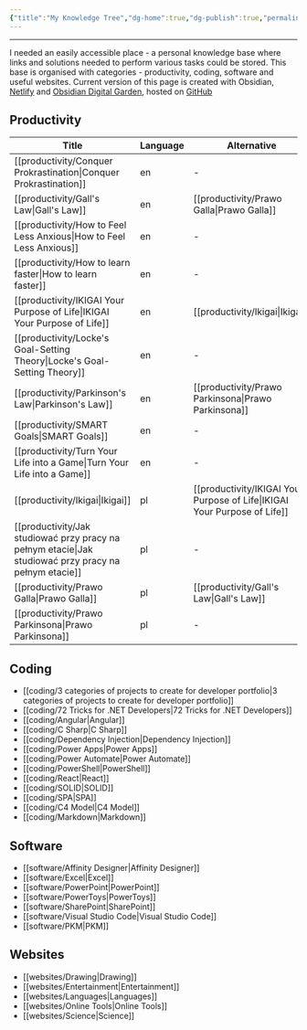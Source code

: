```yaml
---
{"title":"My Knowledge Tree","dg-home":true,"dg-publish":true,"permalink":"/my-knowledge-tree/","tags":"gardenEntry","dgPassFrontmatter":true}
---
```


---
I needed an easily accessible place - a personal knowledge base where links and solutions needed to perform various tasks could be stored. 
This base is organised with categories - productivity, coding, software and useful websites. Current version of this page is created with Obsidian, [Netlify](https://app.netlify.com/) and [Obsidian Digital Garden](https://github.com/oleeskild/obsidian-digital-garden), hosted on [GitHub](https://github.com)

## Productivity
| Title                                                                                                    | Language | Alternative                                                                  |
| -------------------------------------------------------------------------------------------------------- | -------- | ---------------------------------------------------------------------------- |
| [[productivity/Conquer Prokrastination\|Conquer Prokrastination]]                                     | en       | \-                                                                           |
| [[productivity/Gall's Law\|Gall's Law]]                                                               | en       | [[productivity/Prawo Galla\|Prawo Galla]]                                 |
| [[productivity/How to Feel Less Anxious\|How to Feel Less Anxious]]                                   | en       | \-                                                                           |
| [[productivity/How to learn faster\|How to learn faster]]                                             | en       | \-                                                                           |
| [[productivity/IKIGAI Your Purpose of Life\|IKIGAI Your Purpose of Life]]                             | en       | [[productivity/Ikigai\|Ikigai]]                                           |
| [[productivity/Locke's Goal-Setting Theory\|Locke's Goal-Setting Theory]]                             | en       | \-                                                                           |
| [[productivity/Parkinson's Law\|Parkinson's Law]]                                                     | en       | [[productivity/Prawo Parkinsona\|Prawo Parkinsona]]                       |
| [[productivity/SMART Goals\|SMART Goals]]                                                             | en       | \-                                                                           |
| [[productivity/Turn Your Life into a Game\|Turn Your Life into a Game]]                               | en       | \-                                                                           |
| [[productivity/Ikigai\|Ikigai]]                                                                       | pl       | [[productivity/IKIGAI Your Purpose of Life\|IKIGAI Your Purpose of Life]] |
| [[productivity/Jak studiować przy pracy na pełnym etacie\|Jak studiować przy pracy na pełnym etacie]] | pl       | \-                                                                           |
| [[productivity/Prawo Galla\|Prawo Galla]]                                                             | pl       | [[productivity/Gall's Law\|Gall's Law]]                                   |
| [[productivity/Prawo Parkinsona\|Prawo Parkinsona]]                                                   | pl       | \-                                                                           |


## Coding
- [[coding/3 categories of projects to create for developer portfolio\|3 categories of projects to create for developer portfolio]]
- [[coding/72 Tricks for .NET Developers\|72 Tricks for .NET Developers]]
- [[coding/Angular\|Angular]]
- [[coding/C Sharp\|C Sharp]]
- [[coding/Dependency Injection\|Dependency Injection]]
- [[coding/Power Apps\|Power Apps]]
- [[coding/Power Automate\|Power Automate]]
- [[coding/PowerShell\|PowerShell]]
- [[coding/React\|React]]
- [[coding/SOLID\|SOLID]]
- [[coding/SPA\|SPA]]
- [[coding/C4 Model\|C4 Model]]
- [[coding/Markdown\|Markdown]]


## Software
- [[software/Affinity Designer\|Affinity Designer]]
- [[software/Excel\|Excel]]
- [[software/PowerPoint\|PowerPoint]]
- [[software/PowerToys\|PowerToys]]
- [[software/SharePoint\|SharePoint]]
- [[software/Visual Studio Code\|Visual Studio Code]]
- [[software/PKM\|PKM]]

## Websites
- [[websites/Drawing\|Drawing]]
- [[websites/Entertainment\|Entertainment]]
- [[websites/Languages\|Languages]]
- [[websites/Online Tools\|Online Tools]]
- [[websites/Science\|Science]]
